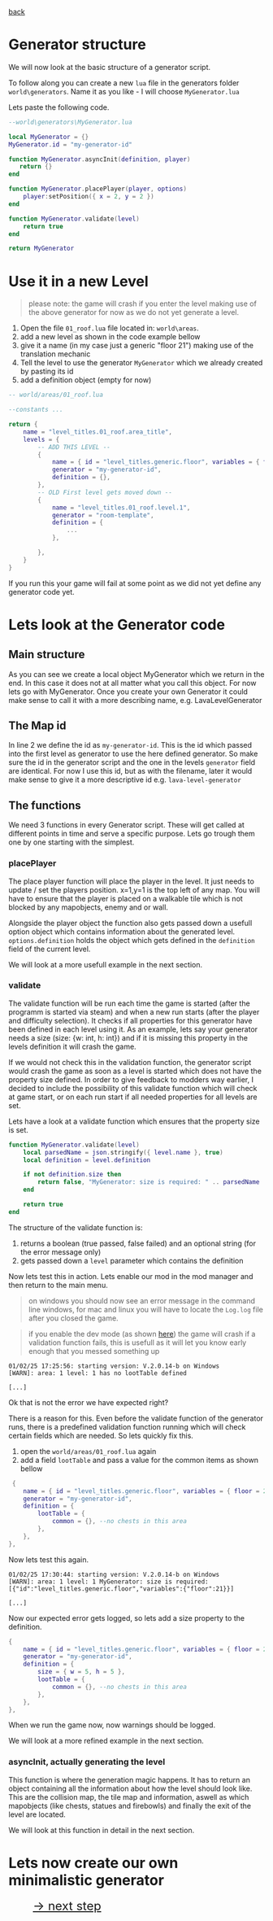 <a href="./index.md">back</a>

# Generator structure
We will now look at the basic structure of a generator script.

To follow along you can create a new `lua` file in the generators folder `world\generators`. Name it as you like - I will choose `MyGenerator.lua`

Lets paste the following code.

```lua
--world\generators\MyGenerator.lua

local MyGenerator = {}
MyGenerator.id = "my-generator-id"

function MyGenerator.asyncInit(definition, player)
   return {}
end

function MyGenerator.placePlayer(player, options)
    player:setPosition({ x = 2, y = 2 })
end

function MyGenerator.validate(level)
    return true
end

return MyGenerator

```

# Use it in a new Level
> please note: the game will crash if you enter the level making use of the above generator for now as we do not yet generate a level.

1. Open the file `01_roof.lua` file located in: `world\areas`.
2. add a new level as shown in the code example bellow
3. give it a name (in my case just a generic "floor 21") making use of the translation mechanic
4. Tell the level to use the generator `MyGenerator` which we already created by pasting its id
5. add a definition object (empty for now)

```lua
-- world/areas/01_roof.lua

--constants ...

return {
    name = "level_titles.01_roof.area_title",
    levels = {
        -- ADD THIS LEVEL --
        {
            name = { id = "level_titles.generic.floor", variables = { floor = 21 } },
            generator = "my-generator-id",
            definition = {},
        },
        -- OLD First level gets moved down --
        {
            name = "level_titles.01_roof.level.1",
            generator = "room-template",
            definition = {
                ...
            },

        },
    }
}
```
If you run this your game will fail at some point as we did not yet define any generator code yet.

# Lets look at the Generator code

## Main structure
As you can see we create a local object MyGenerator which we return in the end. In this case it does not at all matter what you call this object. For now lets go with MyGenerator. Once you create your own Generator it could make sense to call it with a more describing name, e.g. LavaLevelGenerator

## The Map id
In line 2 we define the id as `my-generator-id`. This is the id which passed into the first level as generator to use the here defined generator. So make sure the id in the generator script and the one in the levels `generator` field are identical. For now I use this id, but as with the filename, later it would make sense to give it a more descriptive id e.g. `lava-level-generator`

## The functions
We need 3 functions in every Generator script. These will get called at different points in time and serve a specific purpose. Lets go trough them one by one starting with the simplest.

### placePlayer
The place player function will place the player in the level. It just needs to update / set the players position. x=1,y=1 is the top left of any map. You will have to ensure that the player is placed on a walkable tile which is not blocked by any mapobjects, enemy and or wall.

Alongside the player object the function also gets passed down a usefull option object which contains information about the generated level. `options.definition` holds the object which gets defined in the `definition` field of the current level.

We will look at a more usefull example in the next section.

### validate
The validate function will be run each time the game is started (after the programm is started via steam) and when a new run starts (after the player and difficulty selection). It checks if all properties for this generator have been defined in each level using it. As an example, lets say your generator needs a size (size: {w: int, h: int}) and if it is missing this property in the levels definition it will crash the game.

If we would not check this in the validation function, the generator script would crash the game as soon as a level is started which does not have the property size defined. In order to give feedback to modders way earlier, I decided to include the possibility of this validate function which will check at game start, or on each run start if all needed properties for all levels are set.

Lets have a look at a validate function which ensures that the property size is set.

```lua
function MyGenerator.validate(level)
    local parsedName = json.stringify({ level.name }, true)
    local definition = level.definition

    if not definition.size then
        return false, "MyGenerator: size is required: " .. parsedName
    end

    return true
end
```

The structure of the validate function is:
1. returns a boolean (true passed, false failed) and an optional string (for the error message only)
2. gets passed down a `level` parameter which contains the definition

Now lets test this in action. Lets enable our mod in the mod manager and then return to the main menu. 

> on windows you should now see an error message in the command line windows, for mac and linux you will have to locate the `Log.log` file after you closed the game.

> if you enable the dev mode (as shown [here](../tipps-and-tricks/devmode.md)) the game will crash if a validation function fails, this is usefull as it will let you know early enough that you messed something up

```
01/02/25 17:25:56: starting version: V.2.0.14-b on Windows
[WARN]: area: 1 level: 1 has no lootTable defined

[...]

```

Ok that is not the error we have expected right? 

There is a reason for this. Even before the validate function of the generator runs, there is a predefined validation function running which will check certain fields which are needed. So lets quickly fix this.

1. open the `world/areas/01_roof.lua` again
2. add a field `lootTable` and pass a value for the common items as shown bellow

```lua
 {
    name = { id = "level_titles.generic.floor", variables = { floor = 21 } },
    generator = "my-generator-id",
    definition = {
        lootTable = {
            common = {}, --no chests in this area
        },
    },
},
```

Now lets test this again. 

```
01/02/25 17:30:44: starting version: V.2.0.14-b on Windows
[WARN]: area: 1 level: 1 MyGenerator: size is required: [{"id":"level_titles.generic.floor","variables":{"floor":21}}]

[...]

```

Now our expected error gets logged, so lets add a size property to the definition.

```lua
{
    name = { id = "level_titles.generic.floor", variables = { floor = 21 } },
    generator = "my-generator-id",
    definition = {
        size = { w = 5, h = 5 },
        lootTable = {
            common = {}, --no chests in this area
        },
    },
},
```

When we run the game now, now warnings should be logged.

We will look at a more refined example in the next section.

### asyncInit, actually generating the level
This function is where the generation magic happens. It has to return an object containing all the information about how the level should look like. This are the collision map, the tile map and information, aswell as which mapobjects (like chests, statues and firebowls) and finally the exit of the level are located.

We will look at this function in detail in the next section.

# Lets now create our own minimalistic generator

<a href="./minimalistic-generator.md" style="margin-left: 48px; font-size: 24px">-> next step</a>